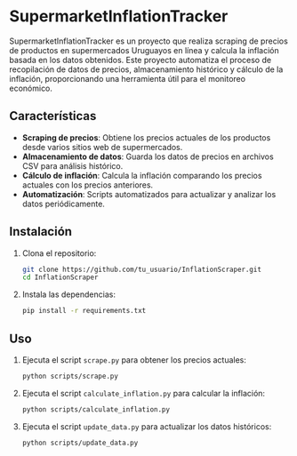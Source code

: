 # SupermarketInflationTracker
SupermarketInflationTracker es un proyecto que realiza scraping de precios de productos en supermercados Uruguayos en línea y calcula la inflación basada en los datos obtenidos. Este proyecto automatiza el proceso de recopilación de datos de precios, almacenamiento histórico y cálculo de la inflación, proporcionando una herramienta útil para el monitoreo económico.

## Características

- **Scraping de precios**: Obtiene los precios actuales de los productos desde varios sitios web de supermercados.
- **Almacenamiento de datos**: Guarda los datos de precios en archivos CSV para análisis histórico.
- **Cálculo de inflación**: Calcula la inflación comparando los precios actuales con los precios anteriores.
- **Automatización**: Scripts automatizados para actualizar y analizar los datos periódicamente.

## Instalación

1. Clona el repositorio:
    ```bash
    git clone https://github.com/tu_usuario/InflationScraper.git
    cd InflationScraper
    ```

2. Instala las dependencias:
    ```bash
    pip install -r requirements.txt
    ```

## Uso

1. Ejecuta el script `scrape.py` para obtener los precios actuales:
    ```bash
    python scripts/scrape.py
    ```

2. Ejecuta el script `calculate_inflation.py` para calcular la inflación:
    ```bash
    python scripts/calculate_inflation.py
    ```

3. Ejecuta el script `update_data.py` para actualizar los datos históricos:
    ```bash
    python scripts/update_data.py
    ```

